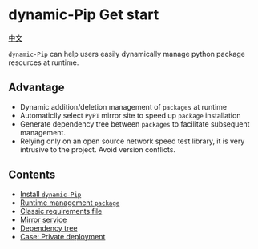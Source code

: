 # dynamic-Pip Get start

[中文](index_cn.md)

`dynamic-Pip` can help users easily dynamically manage python package resources at runtime.

## Advantage
- Dynamic addition/deletion management of `packages` at runtime
- Automaticlly select `PyPI` mirror site to speed up `package` installation
- Generate dependency tree between `packages` to facilitate subsequent management.
- Relying only on an open source network speed test library, it is very intrusive to the project. Avoid version conflicts.

## Contents
- [Install `dynamic-Pip`](001_install.md)
- [Runtime management `package`](002_manage_pkg.md)
- [Classic requirements file](003_manage_file.md)
- [Mirror service](004_mirror.md)
- [Dependency tree](005_dependency_tree.md)
- [Case: Private deployment](010_case_001.md)
